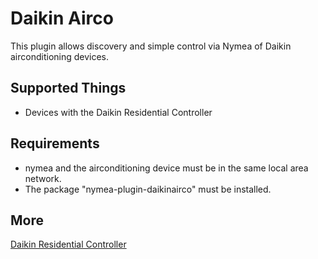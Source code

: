 # Daikin Airco

This plugin allows discovery and simple control via Nymea of Daikin airconditioning devices.

## Supported Things

* Devices with the Daikin Residential Controller

## Requirements

* nymea and the airconditioning device must be in the same local area network.
* The package "nymea-plugin-daikinairco" must be installed.

## More

 [Daikin Residential Controller](https://www.daikin.eu/en_us/product-group/control-systems/daikin-online-controller.html) 
